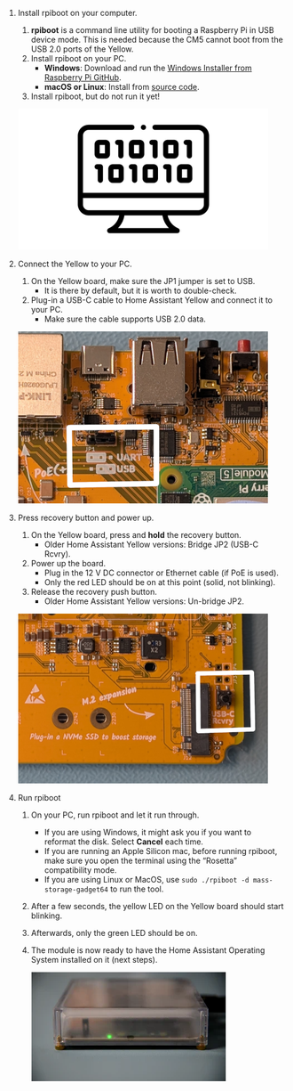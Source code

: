 <!--Installing the rpiboot on your computer and then running rpiboot to install the HAOS on Yellow-->

1. Install rpiboot on your computer.

   1. **rpiboot** is a command line utility for booting a Raspberry Pi in USB device mode. This is needed because the CM5 cannot boot from the USB 2.0 ports of the Yellow.
   2. Install rpiboot on your PC.
      - **Windows**: Download and run the [Windows Installer from Raspberry Pi GitHub](https://github.com/raspberrypi/usbboot/raw/master/win32/rpiboot_setup.exe).
      - **macOS or Linux**: Install from [source code](https://github.com/raspberrypi/usbboot?tab=readme-ov-file#building).
   3. Install rpiboot, but do not run it yet!

   ![source_code.png](/static/img/yellow/source_code.png)

2. Connect the Yellow to your PC.

   1. On the Yellow board, make sure the JP1 jumper is set to USB.
      - It is there by default, but it is worth to double-check.
   2. Plug-in a USB-C cable to Home Assistant Yellow and connect it to your PC.
      - Make sure the cable supports USB 2.0 data.

   ![yellow_jp1_to_usb.png](/static/img/yellow/yellow_jp1_to_usb.png)

3. Press recovery button and power up.

   1. On the Yellow board, press and **hold** the recovery button.
      - Older Home Assistant Yellow versions: Bridge JP2 (USB-C Rcvry).
   2. Power up the board.
      - Plug in the 12 V DC connector or Ethernet cable (if PoE is used).
      - Only the red LED should be on at this point (solid, not blinking).
   3. Release the recovery push button.
      - Older Home Assistant Yellow versions: Un-bridge JP2.

   ![yellow_usb_recovery_button.png](/static/img/yellow/yellow_usb_recovery_button.png)

4. Run rpiboot

   1. On your PC, run rpiboot and let it run through.
      - If you are using Windows, it might ask you if you want to reformat the disk. Select **Cancel** each time.
      - If you are running an Apple Silicon mac, before running rpiboot, make sure you open the terminal using the “Rosetta” compatibility mode.
      - If you are using Linux or MacOS, use `sudo ./rpiboot -d mass-storage-gadget64` to run the tool.
   2. After a few seconds, the yellow LED on the Yellow board should start blinking.
   3. Afterwards, only the green LED should be on.
   4. The module is now ready to have the Home Assistant Operating System installed on it (next steps).

      ![led-pattern-install-green.png](/static/img/yellow/led-pattern-install-green.png)
